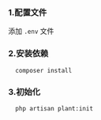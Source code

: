 ### 1.配置文件

添加 `.env` 文件

### 2.安装依赖
```
  composer install
```
### 3.初始化
```
  php artisan plant:init   
```



